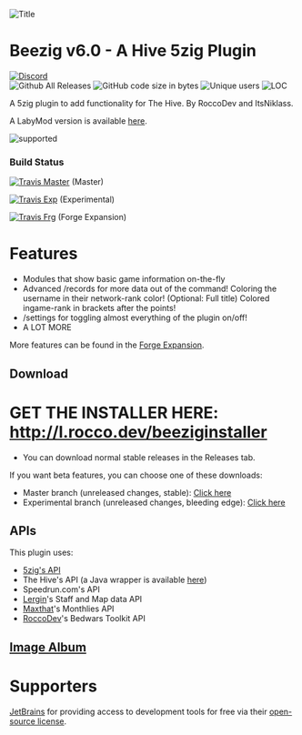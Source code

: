 
![Title](http://i.imgur.com/3rXuQls.png)

# Beezig v6.0 - A Hive 5zig Plugin

[![Discord](https://discordapp.com/api/guilds/346695724253184014/embed.png?style=banner2)](http://discord.gg/se7zJsU)  
![Github All Releases](https://img.shields.io/github/downloads/Beezig/Beezig/total.svg)
![GitHub code size in bytes](https://img.shields.io/github/languages/code-size/Beezig/Beezig.svg)
![Unique users](https://l.beezig.eu/badgeunique)
![LOC](https://badgen.net/codeclimate/loc/Beezig/Beezig)

A 5zig plugin to add functionality for The Hive.
By RoccoDev and ItsNiklass.

A LabyMod version is available [here](https://github.com/Beezig/BeezigLaby).

![supported](https://i.imgur.com/eTUPy2g.png)


### Build Status

[![Travis Master](https://travis-ci.org/Beezig/Beezig.svg?branch=master)](http://travis-ci.org/Beezig/Beezig) (Master)

[![Travis Exp](https://travis-ci.org/Beezig/Beezig.svg?branch=experimental)](http://travis-ci.org/Beezig/Beezig) (Experimental)

[![Travis Frg](https://travis-ci.org/Beezig/BeezigForge.svg?branch=master)](http://travis-ci.org/Beezig/BeezigForge) (Forge Expansion)

# Features

* Modules that show basic game information on-the-fly
* Advanced /records for more data out of the command!
	Coloring the username in their network-rank color! (Optional: Full title)
	Colored ingame-rank in brackets after the points!
* /settings for toggling almost everything of the plugin on/off!
* A LOT MORE

More features can be found in the [Forge Expansion](https://github.com/Beezig/BeezigForge).

## Download

# GET THE INSTALLER HERE: http://l.rocco.dev/beeziginstaller

* You can download normal stable releases in the Releases tab.

If you want beta features, you can choose one of these downloads:

* Master branch (unreleased changes, stable): [Click here](https://github.com/RoccoDev/Beezig-Deploy/raw/master/master/jar/Beezig.jar)
* Experimental branch (unreleased changes, bleeding edge): [Click here](https://github.com/RoccoDev/Beezig-Deploy/raw/experimental/experimental/jar/Beezig.jar)

## APIs
This plugin uses:
* [5zig's API](https://github.com/5zig/The-5zig-API)
* The Hive's API (a Java wrapper is available [here](https://github.com/Beezig/hive-api-wrapper))
* Speedrun.com's API
* [Lergin](https://github.com/Lergin)'s Staff and Map data API
* [Maxthat](https://github.com/Maxthat)'s Monthlies API
* [RoccoDev](https://github.com/RoccoDev)'s Bedwars Toolkit API

## [Image Album](https://imgur.com/a/LIxhh)

# Supporters
[JetBrains](https://www.jetbrains.com/?from=Beezig) for providing access to development tools for free via their [open-source license](https://www.jetbrains.com/buy/opensource/).
